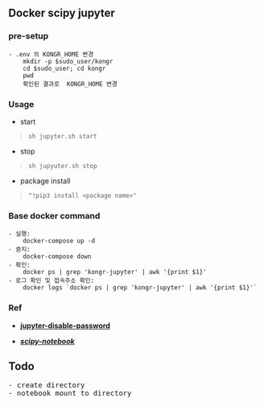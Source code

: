 ## Docker scipy jupyter

### pre-setup
```
- .env 의 KONGR_HOME 변경
    mkdir -p $sudo_user/kongr
    cd $sudo_user; cd kongr
    pwd
    확인된 결과로  KONGR_HOME 변경
```

### Usage

* start
> `sh jupyter.sh start`

* stop
> `sh jupyuter.sh stop`

* package install
> `"!pip3 install <package name>"`


### Base docker command
```
- 실행:
    docker-compose up -d
- 중지:
    docker-compose down    
- 확인:
    docker ps | grep 'kongr-jupyter' | awk '{print $1}'
- 로그 확인 및 접속주소 확인:
    docker logs `docker ps | grep 'kongr-jupyter' | awk '{print $1}'`
```

### Ref

- [**jupyter-disable-password**](https://stackoverflow.com/questions/41159797/how-to-disable-password-request-for-a-jupyter-notebook-session)

- [***scipy-notebook***](https://github.com/Paperspace/jupyter-docker-stacks/blob/master/scipy-notebook/README.md)
## Todo
<pre>
- create directory
- notebook mount to directory
</pre>